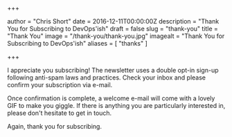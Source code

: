 +++

author = "Chris Short"
date = 2016-12-11T00:00:00Z
description = "Thank You for Subscribing to DevOps'ish"
draft = false
slug = "thank-you"
title = "Thank You"
image = "/thank-you/thank-you.jpg"
imagealt = "Thank You for Subscribing to DevOps'ish"
aliases = [
    "thanks"
]

+++

I appreciate you subscribing! The newsletter uses a double opt-in sign-up following anti-spam laws and practices. Check your inbox and please confirm your subscription via e-mail.

Once confirmation is complete, a welcome e-mail will come with a lovely GIF to make you giggle. If there is anything you are particularly interested in, please don't hesitate to get in touch.

Again, thank you for subscribing.
